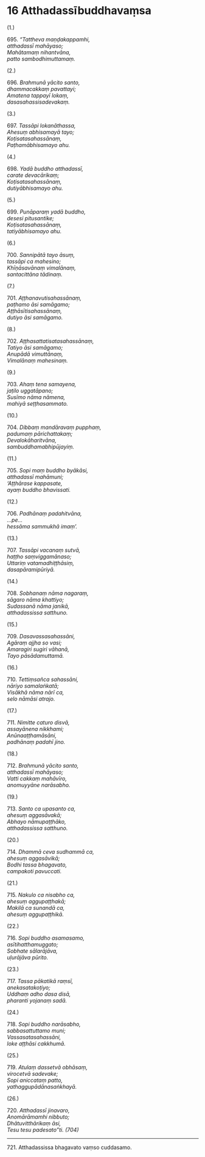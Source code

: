 

# 16 Atthadassībuddhavaṃsa


(1.)

695\. _“Tattheva maṇḍakappamhi,_  
_atthadassī mahāyaso;_  
_Mahātamaṃ nihantvāna,_  
_patto sambodhimuttamaṃ._  


(2.)

696\. _Brahmunā yācito santo,_  
_dhammacakkaṃ pavattayi;_  
_Amatena tappayī lokaṃ,_  
_dasasahassisadevakaṃ._  


(3.)

697\. _Tassāpi lokanāthassa,_  
_Ahesuṃ abhisamayā tayo;_  
_Koṭisatasahassānaṃ,_  
_Paṭhamābhisamayo ahu._  


(4.)

698\. _Yadā buddho atthadassī,_  
_carate devacārikaṃ;_  
_Koṭisatasahassānaṃ,_  
_dutiyābhisamayo ahu._  


(5.)

699\. _Punāparaṃ yadā buddho,_  
_desesi pitusantike;_  
_Koṭisatasahassānaṃ,_  
_tatiyābhisamayo ahu._  


(6.)

700\. _Sannipātā tayo āsuṃ,_  
_tassāpi ca mahesino;_  
_Khīṇāsavānaṃ vimalānaṃ,_  
_santacittāna tādinaṃ._  


(7.)

701\. _Aṭṭhanavutisahassānaṃ,_  
_paṭhamo āsi samāgamo;_  
_Aṭṭhāsītisahassānaṃ,_  
_dutiyo āsi samāgamo._  


(8.)

702\. _Aṭṭhasattatisatasahassānaṃ,_  
_Tatiyo āsi samāgamo;_  
_Anupādā vimuttānaṃ,_  
_Vimalānaṃ mahesinaṃ._  


(9.)

703\. _Ahaṃ tena samayena,_  
_jaṭilo uggatāpano;_  
_Susīmo nāma nāmena,_  
_mahiyā seṭṭhasammato._  


(10.)

704\. _Dibbaṃ mandāravaṃ pupphaṃ,_  
_padumaṃ pārichattakaṃ;_  
_Devalokāharitvāna,_  
_sambuddhamabhipūjayiṃ._  


(11.)

705\. _Sopi maṃ buddho byākāsi,_  
_atthadassī mahāmuni;_  
_‘Aṭṭhārase kappasate,_  
_ayaṃ buddho bhavissati._  


(12.)

706\. _Padhānaṃ padahitvāna,_  
_…pe…_  
_hessāma sammukhā imaṃ’._  


(13.)

707\. _Tassāpi vacanaṃ sutvā,_  
_haṭṭho saṃviggamānaso;_  
_Uttariṃ vatamadhiṭṭhāsiṃ,_  
_dasapāramipūriyā._  


(14.)

708\. _Sobhanaṃ nāma nagaraṃ,_  
_sāgaro nāma khattiyo;_  
_Sudassanā nāma janikā,_  
_atthadassissa satthuno._  


(15.)

709\. _Dasavassasahassāni,_  
_Agāraṃ ajjha so vasi;_  
_Amaragiri sugiri vāhanā,_  
_Tayo pāsādamuttamā._  


(16.)

710\. _Tettiṃsañca sahassāni,_  
_nāriyo samalaṅkatā;_  
_Visākhā nāma nārī ca,_  
_selo nāmāsi atrajo._  


(17.)

711\. _Nimitte caturo disvā,_  
_assayānena nikkhami;_  
_Anūnaaṭṭhamāsāni,_  
_padhānaṃ padahī jino._  


(18.)

712\. _Brahmunā yācito santo,_  
_atthadassī mahāyaso;_  
_Vatti cakkaṃ mahāvīro,_  
_anomuyyāne narāsabho._  


(19.)

713\. _Santo ca upasanto ca,_  
_ahesuṃ aggasāvakā;_  
_Abhayo nāmupaṭṭhāko,_  
_atthadassissa satthuno._  


(20.)

714\. _Dhammā ceva sudhammā ca,_  
_ahesuṃ aggasāvikā;_  
_Bodhi tassa bhagavato,_  
_campakoti pavuccati._  


(21.)

715\. _Nakulo ca nisabho ca,_  
_ahesuṃ aggupaṭṭhakā;_  
_Makilā ca sunandā ca,_  
_ahesuṃ aggupaṭṭhikā._  


(22.)

716\. _Sopi buddho asamasamo,_  
_asītihatthamuggato;_  
_Sobhate sālarājāva,_  
_uḷurājāva pūrito._  


(23.)

717\. _Tassa pākatikā raṃsī,_  
_anekasatakoṭiyo;_  
_Uddhaṃ adho dasa disā,_  
_pharanti yojanaṃ sadā._  


(24.)

718\. _Sopi buddho narāsabho,_  
_sabbasattuttamo muni;_  
_Vassasatasahassāni,_  
_loke aṭṭhāsi cakkhumā._  


(25.)

719\. _Atulaṃ dassetvā obhāsaṃ,_  
_virocetvā sadevake;_  
_Sopi aniccataṃ patto,_  
_yathaggupādānasaṅkhayā._  


(26.)

720\. _Atthadassī jinavaro,_  
_Anomārāmamhi nibbuto;_  
_Dhātuvitthārikaṃ āsi,_  
_Tesu tesu padesato”ti. (704)_  


---

721\. Atthadassissa bhagavato vaṃso cuddasamo.





